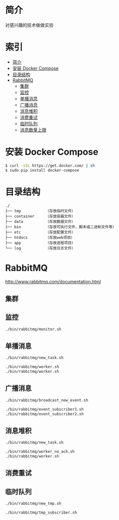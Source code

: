 # 简介

对感兴趣的技术做做实验

# 索引

* [简介](#简介)
* [安装 Docker Compose](#安装-Docker-Compose)
* [目录结构](#目录结构)
* [RabbitMQ](#RabbitMQ)
    * [集群](#集群)
    * [监控](#监控)
    * [单播消息](#单播消息)
    * [广播消息](#广播消息)
    * [消息堆积](#消息堆积)
    * [消费重试](#消费重试)
    * [临时队列](#临时队列)
    * [消息数量上限](#消息数量上限)


# 安装 Docker Compose

```bash
$ curl -sSL https://get.docker.com/ | sh
$ sudo pip install docker-compose
```


# 目录结构

```
./
├── tmp           （存放临时文件）
├── container     （存放容器文件）
├── data          （存放数据文件）
├── bin           （存放可执行文件，脚本或二进制文件等）
├── etc           （存放配置文件）
├── htdocs        （存放web项目）
├── app           （存放进程项目）
└── log           （存放日志文件）

```


# RabbitMQ

http://www.rabbitmq.com/documentation.html


## 集群


## 监控

```bash
./bin/rabbitmq/monitor.sh
```


## 单播消息

```bash
./bin/rabbitmq/new_task.sh
```

```bash
./bin/rabbitmq/worker.sh
./bin/rabbitmq/worker.sh
```


## 广播消息

```bash
./bin/rabbitmq/broadcast_new_event.sh
```

```bash
./bin/rabbitmq/event_subscriber1.sh
./bin/rabbitmq/event_subscriber2.sh
```

## 消息堆积

```bash
./bin/rabbitmq/new_task.sh
```

```bash
./bin/rabbitmq/worker_no_ack.sh
./bin/rabbitmq/worker.sh
```


## 消费重试



## 临时队列

```bash
./bin/rabbitmq/new_tmp.sh
```

```bash
./bin/rabbitmq/tmp_subscriber.sh
```



